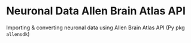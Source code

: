 # Neuronal Data Allen Brain Atlas API

Importing & converting neuronal data using Allen Brain Atlas API (Py pkg `allensdk`)
